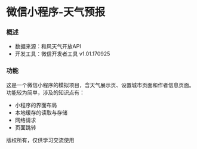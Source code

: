 # 微信小程序-天气预报

### 概述
* 数据来源：和风天气开放API
* 开发工具：微信开发者工具 v1.01.170925

### 功能
这是一个微信小程序的模拟项目，含天气展示页、设置城市页面和作者信息页面。功能较为简单，涉及的知识点有：
* 小程序的界面布局
* 本地缓存的读取与存储
* 网络请求
* 页面跳转

版权所有，仅供学习交流使用
